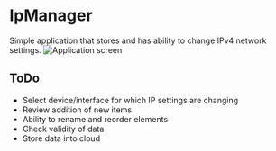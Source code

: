 # IpManager

Simple application that stores and has ability to change IPv4 network settings.
![Application screen](https://raw.github.com/bumbu/IpManager/images/screen.png)

## ToDo

* Select device/interface for which IP settings are changing
* Review addition of new items
* Ability to rename and reorder elements
* Check validity of data
* Store data into cloud